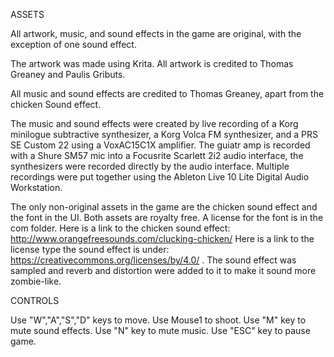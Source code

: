ASSETS


All artwork, music, and sound effects in the game are original, with the exception of one sound effect.

The artwork was made using Krita. All artwork is credited to Thomas Greaney and Paulis Gributs.

All music and sound effects are credited to Thomas Greaney, apart from the chicken Sound effect.

The music and sound effects were created by live recording of a Korg minilogue subtractive synthesizer, a Korg Volca FM synthesizer, and a PRS SE Custom 22 using a VoxAC15C1X amplifier. The guiatr amp is recorded with a Shure SM57 mic into a Focusrite Scarlett 2i2  audio interface, the synthesizers were recorded directly by the audio interface. Multiple recordings were put together using  the Ableton Live 10 Lite Digital Audio Workstation.

The only non-original assets in the game are the chicken sound effect and the font in the UI. Both assets are royalty free. A license for the font  is in the com folder. Here is a link to the chicken sound effect: http://www.orangefreesounds.com/clucking-chicken/ Here is a link to the license  type the sound effect is under: https://creativecommons.org/licenses/by/4.0/ . The sound effect was sampled and reverb and distortion were added to it to make it sound more zombie-like.

CONTROLS


Use "W","A","S","D" keys to move.
Use Mouse1 to shoot.
Use "M" key to mute sound effects.
Use "N" key to mute music.
Use "ESC" key to pause game.
